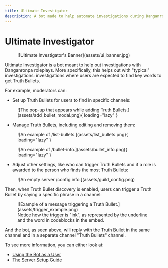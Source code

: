 ```yaml
---
title: Ultimate Investigator
description: A bot made to help automate investigations during Danganronpa roleplays.
---
```


# Ultimate Investigator

<figure markdown>
  ![Ultimate Investigator's Banner](assets/ui_banner.jpg)
</figure>

Ultimate Investigator is a bot meant to help out investigations with Danganronpa roleplays. More specifically, this helps out with "typical" investigations: investigations where users are expected to find key words to get Truth Bullets.

For example, moderators can:

- Set up Truth Bullets for users to find in specific channels:
<figure markdown>
  ![The pop-up that appears while adding Truth Bullets.](assets/add_bullet_modal.png){ loading="lazy" }
</figure>

- Manage Truth Bullets, including editing and removing them:
<figure markdown>
  ![An example of /list-bullets.](assets/list_bullets.png){ loading="lazy" }
</figure>
<figure markdown>
  ![An example of /bullet-info.](assets/bullet_info.png){ loading="lazy" }
</figure>

- Adjust other settings, like who can trigger Truth Bullets and if a role is awarded to the person who finds the most Truth Bullets:
<figure markdown>
  ![An empty server /config info.](assets/guild_config.png)
</figure>

Then, when Truth Bullet discovery is enabled, users can trigger a Truth Bullet by saying a specific phrase in a channel:
<figure markdown>
  ![Example of a message triggering a Truth Bullet.](assets/trigger_example.png)
  <figcaption>Notice how the trigger is "ink", as represented by the underline and the word in codeblocks in the embed.</figcaption>
</figure>

And the bot, as seen above, will reply with the Truth Bullet in the same channel and in a separate channel "Truth Bullets" channel.

To see more information, you can either look at:
- [Using the Bot as a User](using_the_bot.md)
- [The Server Setup Guide](server_setup.md)